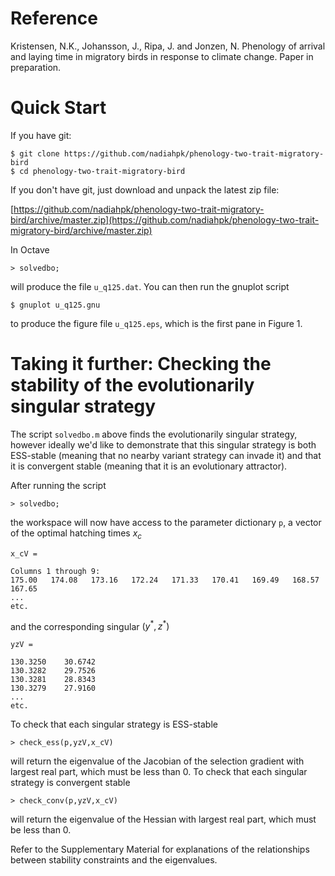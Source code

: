 # Reference

Kristensen, N.K., Johansson, J., Ripa, J. and Jonzen, N. Phenology of arrival and laying time in migratory birds in response to climate change. Paper in preparation.

# Quick Start

If you have git:

    $ git clone https://github.com/nadiahpk/phenology-two-trait-migratory-bird
    $ cd phenology-two-trait-migratory-bird

If you don't have git, just download and unpack the latest zip
file:

[https://github.com/nadiahpk/phenology-two-trait-migratory-bird/archive/master.zip](https://github.com/nadiahpk/phenology-two-trait-migratory-bird/archive/master.zip)

In Octave

    > solvedbo;

will produce the file ```u_q125.dat```. You can then run the gnuplot script

    $ gnuplot u_q125.gnu

to produce the figure file ```u_q125.eps```, which is the first pane in Figure 1.

# Taking it further: Checking the stability of the evolutionarily singular strategy

The script ```solvedbo.m``` above finds the evolutionarily singular strategy, however ideally we'd like to demonstrate that this singular strategy is both ESS-stable (meaning that no nearby variant strategy can invade it) and that it is convergent stable (meaning that it is an evolutionary attractor).

After running the script

    > solvedbo;

the workspace will now have access to the parameter dictionary ```p```, a vector of the optimal hatching times $x_c$

    x_cV =

    Columns 1 through 9:
    175.00   174.08   173.16   172.24   171.33   170.41   169.49   168.57   167.65
    ...
    etc.

and the corresponding singular $(y^*,z^*)$

    yzV =

    130.3250    30.6742
    130.3282    29.7526
    130.3281    28.8343
    130.3279    27.9160
    ...
    etc.

To check that each singular strategy is ESS-stable

    > check_ess(p,yzV,x_cV)

will return the eigenvalue of the Jacobian of the selection gradient with largest real part, which must be less than 0. To check that each singular strategy is convergent stable

    > check_conv(p,yzV,x_cV)

will return the eigenvalue of the Hessian with largest real part, which must be less than 0.

Refer to the Supplementary Material for explanations of the relationships between stability constraints and the eigenvalues.

